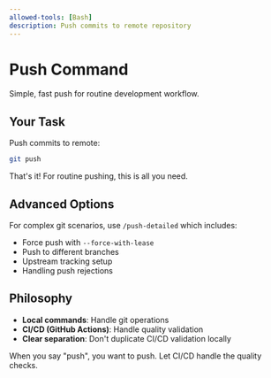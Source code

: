 ```yaml
---
allowed-tools: [Bash]
description: Push commits to remote repository
---
```


# Push Command

Simple, fast push for routine development workflow.

## Your Task

Push commits to remote:

```bash
git push
```

That's it! For routine pushing, this is all you need.

## Advanced Options

For complex git scenarios, use `/push-detailed` which includes:

- Force push with `--force-with-lease`
- Push to different branches
- Upstream tracking setup
- Handling push rejections

## Philosophy

- **Local commands**: Handle git operations
- **CI/CD (GitHub Actions)**: Handle quality validation
- **Clear separation**: Don't duplicate CI/CD validation locally

When you say "push", you want to push. Let CI/CD handle the quality checks.
